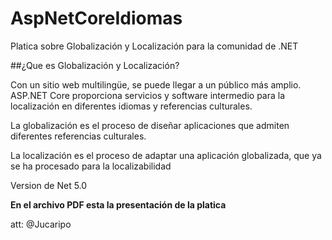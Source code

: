 # AspNetCoreIdiomas

Platica sobre Globalización y Localización para la comunidad de .NET

##¿Que es  Globalización y Localización?

Con un sitio web multilingüe, se puede llegar a un público más amplio. ASP.NET Core proporciona servicios y software intermedio para la localización en diferentes idiomas y referencias culturales.

La globalización es el proceso de diseñar aplicaciones que admiten diferentes referencias culturales. 

La localización es el proceso de adaptar una aplicación globalizada, que ya se ha procesado para la localizabilidad


Version de Net 5.0

<b>En el archivo PDF esta la presentación de la platica</b>

att:
@Jucaripo
